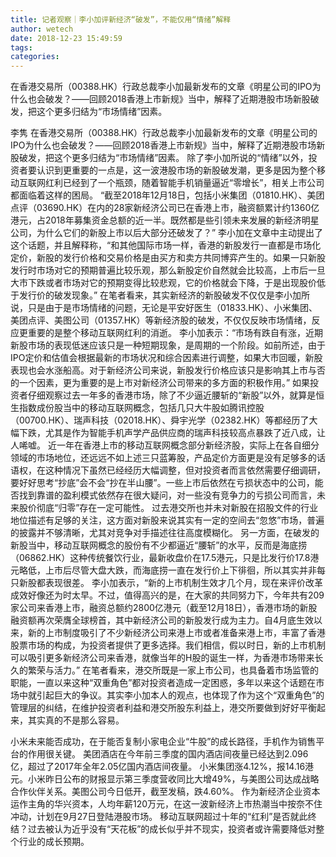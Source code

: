 ```yaml
---
title: 记者观察｜李小加评新经济“破发”，不能仅用“情绪”解释
author: wetech
date: 2018-12-23 15:49:59
tags: 
categories: 
---
```

在香港交易所（00388.HK）行政总裁李小加最新发布的文章《明星公司的IPO为什么也会破发？——回顾2018香港上市新规》当中，解释了近期港股市场新股破发，把这个更多归结为“市场情绪”因素。
<!-- more -->
李隽
在香港交易所（00388.HK）行政总裁李小加最新发布的文章《明星公司的IPO为什么也会破发？——回顾2018香港上市新规》当中，解释了近期港股市场新股破发，把这个更多归结为“市场情绪”因素。
除了李小加所说的“情绪”以外，投资者要认识到更重要的一点是，这一波港股市场的新股破发潮，更多是因为整个移动互联网红利已经到了一个瓶颈，随着智能手机销量逼近“零增长”，相关上市公司都面临着这样的困局。
“截至2018年12月18日，包括小米集团（01810.HK）、美团点评（03690.HK）在内的28家新经济公司已在香港上市，融资额累计约1360亿港元，占2018年募集资金总额的近一半。既然都是些引领未来发展的新经济明星公司，为什么它们的新股上市以后大部分还破发了？”
李小加在文章中主动提出了这个话题，并且解释称，“和其他国际市场一样，香港的新股发行一直都是市场化定价，新股的发行价格和交易价格是由买方和卖方共同博弈产生的。如果一只新股发行时市场对它的预期普遍比较乐观，那么新股定价自然就会比较高，上市后一旦大市下跌或者市场对它的预期变得比较悲观，它的价格就会下降，于是出现股价低于发行价的破发现象。”
在笔者看来，其实新经济的新股破发不仅仅是李小加所说，只是由于是市场情绪的问题，无论是平安好医生（01833.HK）、小米集团、美团点评、美图公司（01357.HK）等新经济股的破发，不仅仅反映市场情绪，反应更重要的是整个移动互联网红利的消逝。
李小加表示：“市场有跌自有涨，近期新股市场的表现低迷应该只是一种短期现象，是周期的一个阶段。如前所述，由于IPO定价和估值会根据最新的市场状况和综合因素进行调整，如果大市回暖，新股表现也会水涨船高。对于新经济公司来说，新股发行价格应该只是影响其上市与否的一个因素，更为重要的是上市对新经济公司带来的多方面的积极作用。”
如果投资者仔细观察过去一年多的香港市场，除了不少逼近腰斩的“新股”以外，就算是恒生指数成份股当中的移动互联网概念，包括几只大牛股如腾讯控股（00700.HK）、瑞声科技（02018.HK）、舜宇光学（02382.HK）等都经历了大幅下跌，尤其是作为智能手机声学产品供应商的瑞声科技较高点暴跌了近八成，让人唏嘘。
近一年在香港上市的移动互联网概念部分新经济股，实际上在各自细分领域的市场地位，还远远不如上述三只蓝筹股，产品定价方面更是没有足够多的话语权，在这种情况下虽然已经经历大幅调整，但对投资者而言依然需要仔细调研，要好好思考“抄底”会不会“抄在半山腰”。一些上市后依然在亏损状态中的公司，能否找到靠谱的盈利模式依然存在很大疑问，对一些没有竞争力的亏损公司而言，未来股价彻底“归零”存在一定可能性。
过去港交所也并未对新股在招股文件的行业地位描述有足够的关注，这方面对新股来说其实有一定的空间去“忽悠”市场，普遍的披露并不够清晰，尤其对竞争对手描述往往高度模糊化。
另一方面，在破发的新股当中，移动互联网概念的股份有不少都逼近“腰斩”的水平，反而是海底捞（06862.HK）这种传统餐饮行业，最新收盘价在17.5港元，只是比发行价17.8港元略低，上市后尽管大盘大跌，而海底捞一直在发行价上下徘徊，所以其实并非每只新股都表现很差。
李小加表示，“新的上市机制生效才几个月，现在来评价改革成效好像还为时太早。不过，值得高兴的是，在大家的共同努力下，今年共有209家公司来香港上市，融资总额约2800亿港元（截至12月18日），香港市场的新股融资额再次荣膺全球榜首，其中新经济公司的新股发行成为主力。自4月底生效以来，新的上市制度吸引了不少新经济公司来港上市或者准备来港上市，丰富了香港股票市场的构成，为投资者提供了更多选择。我们相信，假以时日，新的上市机制可以吸引更多新经济公司来香港，就像当年的H股的诞生一样，为香港市场带来长久的繁荣与活力。”
在笔者看来，港交所既是一家上市公司，也具备着市场监管的职能，一直以来这种“双重角色”都对投资者造成一定困惑，多年以来这个话题在市场中就引起巨大的争议。其实李小加本人的观点，也体现了作为这个“双重角色”的管理层的纠结，在维护投资者利益和港交所股东利益上，港交所要做到好好平衡起来，其实真的不是那么容易。
 
 
小米未来能否成功，在于能否复制小家电企业“牛股”的成长路径，手机作为销售平台的作用很关键。
美团酒店在今年前三季度的国内酒店间夜量已经达到2.096亿，超过了2017年全年2.05亿国内酒店间夜量。
小米集团涨4.12%，报14.16港元。小米昨日公布的财报显示第三季度营收同比大增49%，与美图公司达成战略合作伙伴关系。美图公司今日低开，截至发稿，跌4.60%。
作为新经济企业资本运作主角的华兴资本，人均年薪120万元，在这一波新经济上市热潮当中按奈不住冲动，计划在9月27日登陆港股市场。
移动互联网超过十年的“红利”是否就此终结？过去被认为近乎没有“天花板”的成长似乎并不现实，投资者或许需要降低对整个行业的成长预期。
